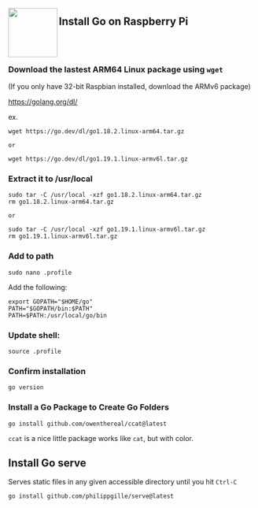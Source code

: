 <a href="https://golang.org"><img src="https://go.dev/images/go-logo-blue.svg" align="left" width="100px"></a>

## Install Go on Raspberry Pi

<br>
<br>

### Download the lastest ARM64 Linux package using `wget`

(If you only have 32-bit Raspbian installed, download the ARMv6 package)

https://golang.org/dl/

ex.
```
wget https://go.dev/dl/go1.18.2.linux-arm64.tar.gz

or

wget https://go.dev/dl/go1.19.1.linux-armv6l.tar.gz
```

### Extract it to /usr/local

```
sudo tar -C /usr/local -xzf go1.18.2.linux-arm64.tar.gz
rm go1.18.2.linux-arm64.tar.gz

or

sudo tar -C /usr/local -xzf go1.19.1.linux-armv6l.tar.gz
rm go1.19.1.linux-armv6l.tar.gz
```

### Add to path

```
sudo nano .profile
```

Add the following:

```
export GOPATH="$HOME/go"
PATH="$GOPATH/bin:$PATH"
PATH=$PATH:/usr/local/go/bin
```

### Update shell:

```
source .profile
```

### Confirm installation

```
go version
```

### Install a Go Package to Create Go Folders

```
go install github.com/owenthereal/ccat@latest
```

`ccat` is a nice little package works like `cat`, but with color.

## Install Go serve

Serves static files in any given accessible directory until you hit `Ctrl-C`

```
go install github.com/philippgille/serve@latest
```
